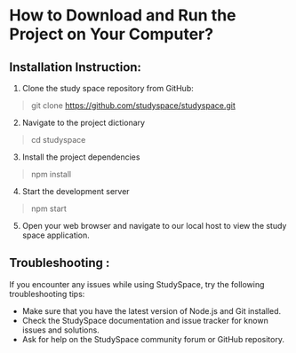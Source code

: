 # How to Download and Run the Project on Your Computer?

## Installation Instruction:
1. Clone the study space repository from GitHub: 
> git clone <https://github.com/studyspace/studyspace.git> 
2. Navigate to the project dictionary 
> cd studyspace 
3.  Install the project dependencies 
> npm install 
4. Start the development server 
> npm start 
5. Open your web browser and navigate to our local host to view the study space application.

## Troubleshooting :
If you encounter any issues while using StudySpace, try the following troubleshooting tips: 
- Make sure that you have the latest version of Node.js and Git installed. 
- Check the StudySpace documentation and issue tracker for known issues and solutions. 
- Ask for help on the StudySpace community forum or GitHub repository.
